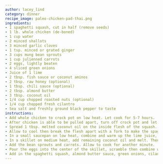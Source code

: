 ```yaml
---
author: lacey_lind
category: dinner
recipe_image: paleo-chicken-pad-thai.png
ingredients:
- 1 spaghetti squash, cut in half (remove seeds)
- 1 lb. whole chicken (de-boned)
- 1 cup water
- 2 minced shallots
- 3 minced garlic cloves
- 1 tsp. minced or grated ginger
- 3 cups mung bean sprouts
- 1 cup julienned carrots
- 2 eggs, lightly beaten
- 4 sliced green onions
- Juice of 1 lime
- 2 tbsp. fish sauce or coconut aminos
- 2 tbsp. raw honey (optional)
- 1 tbsp. chili sauce (optional)
- 2 tbsp. almond butter
- 3 tbsp. coconut oil
- 1/4 cup chopped roasted nuts (optional)
- 1/4 cup chopped fresh cilantro
- Sea salt and freshly ground black pepper to taste
instructions:
- Add whole chicken to crock pot on low heat. Let cook for 5-7 hours.
- After chicken is able to be pulled apart, turn off crock pot and let sit. Preheat oven to 400 degrees.
- Spread 1 tbsp. melted coconut oil on the inside flesh of the squash. Place both halves in the oven on a baking sheet, skin side up, and roast for about 40 min.
- Allow to cool then break the flesh apart with a fork to make the spaghetti squash “noodles”.
- In a small saucepan on low heat, combine and warm up the lime juice, fish sauce, honey, chili sauce, and almond butter. Stir everything in the pan until smooth.
- In a skillet on medium heat, add remaining coconut oil and melt. Then add the shallots, garlic, and ginger, and stir for two more minutes.
- Add the bean sprouts and carrots. Allow to cook for another minute.
- Pour the eggs into the center of the skillet, scramble then combine with the vegetables.
- Add in the spaghetti squash, almond butter sauce, green onions, cilantro, and season with salt and pepper to taste. Give everything one last big stir, garnish with the roast nuts, if using, and serve hot.
---
```

